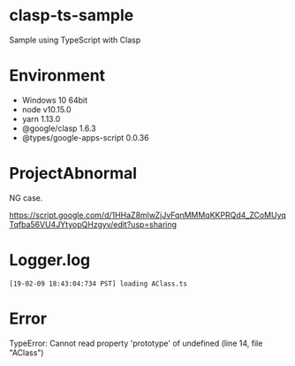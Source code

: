 # clasp-ts-sample

Sample using TypeScript with Clasp

# Environment

- Windows 10 64bit
- node v10.15.0
- yarn 1.13.0
- @google/clasp 1.6.3
- @types/google-apps-script 0.0.36

# ProjectAbnormal

NG case.

https://script.google.com/d/1HHaZ8mlwZjJvFqnMMMqKKPRQd4_ZCoMUyqTqfba56VU4JYtyopQHzgyv/edit?usp=sharing

# Logger.log

    [19-02-09 18:43:04:734 PST] loading AClass.ts

# Error

TypeError: Cannot read property 'prototype' of undefined (line 14, file "AClass")
